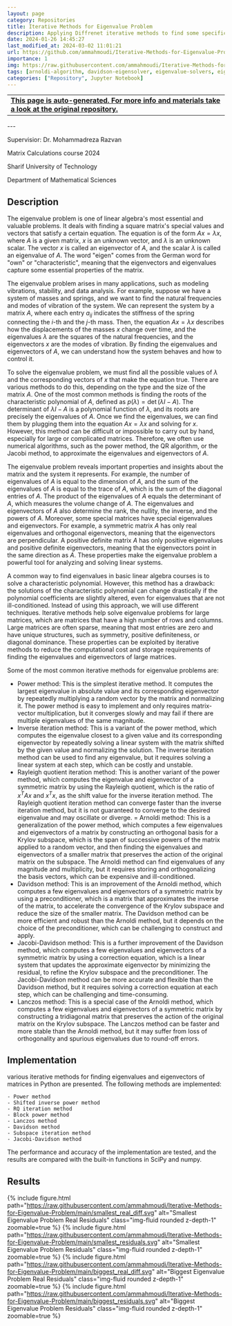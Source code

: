 ```yaml
---
layout: page
category: Repositories
title: Iterative Methods for Eigenvalue Problem
description: Applying Diffrenet iterative methods to find some specific (smallest or largest) eigen values
date: 2024-01-26 14:45:27 
last_modified_at: 2024-03-02 11:01:21 
url: https://github.com/ammahmoudi/Iterative-Methods-for-Eigenvalue-Problem
importance: 1
img: https://raw.githubusercontent.com/ammahmoudi/Iterative-Methods-for-Eigenvalue-Problem/main/smallest_real_diff.svg
tags: [arnoldi-algorithm, davidson-eigensolver, eigenvalue-solvers, eigenvalueproblems, iterative-methods, lanczos, power-method, jacobi-davidson]
categories: ["Repository", Jupyter Notebook]
---
```

<div id="open-in-github" > <table class="table-cv list-group-table"> <tbody> <tr>    <td class="list-group-name"><b>   <a href="https://github.com/ammahmoudi/Iterative-Methods-for-Eigenvalue-Problem" rel="external nofollow noopener" target="_blank"><i class="fa-brands fa-github"></i> This page is auto-generated. For more info and materials take a look at the original repository.</a> </b></td></tr> </tbody> </table></div>
---

Supervisior: Dr. Mohammadreza Razvan

Matrix Calculations course 2024

Sharif University of Technology

Department of Mathematical Sciences

## Description

The eigenvalue problem is one of linear algebra's most essential and valuable problems. It deals with finding a square matrix's special values and vectors that satisfy a certain equation. The equation is of the form $Ax = \lambda x$, where $A$ is a given matrix, $x$ is an unknown vector, and $\lambda$ is an unknown scalar. The vector $x$ is called an eigenvector of $A$, and the scalar $\lambda$ is called an eigenvalue of $A$. The word "eigen" comes from the German word for "own" or "characteristic", meaning that the eigenvectors and eigenvalues capture some essential properties of the matrix.

The eigenvalue problem arises in many applications, such as modeling vibrations, stability, and data analysis. For example, suppose we have a system of masses and springs, and we want to find the natural frequencies and modes of vibration of the system. We can represent the system by a matrix $A$, where each entry $a_{ij}$ indicates the stiffness of the spring connecting the $i$-th and the $j$-th mass. Then, the equation $Ax = \lambda x$ describes how the displacements of the masses $x$ change over time, and the eigenvalues $\lambda$ are the squares of the natural frequencies, and the eigenvectors $x$ are the modes of vibration. By finding the eigenvalues and eigenvectors of $A$, we can understand how the system behaves and how to control it.

To solve the eigenvalue problem, we must find all the possible values of $\lambda$ and the corresponding vectors of $x$ that make the equation true. There are various methods to do this, depending on the type and the size of the matrix $A$. One of the most common methods is finding the roots of the characteristic polynomial of $A$, defined as $p(\lambda) = \det(\lambda I - A)$. The determinant of $\lambda I - A$ is a polynomial function of $\lambda$, and its roots are precisely the eigenvalues of $A$. Once we find the eigenvalues, we can find them by plugging them into the equation $Ax = \lambda x$ and solving for $x$. However, this method can be difficult or impossible to carry out by hand, especially for large or complicated matrices. Therefore, we often use numerical algorithms, such as the power method, the QR algorithm, or the Jacobi method, to approximate the eigenvalues and eigenvectors of $A$.

The eigenvalue problem reveals important properties and insights about the matrix and the system it represents. For example, the number of eigenvalues of $A$ is equal to the dimension of $A$, and the sum of the eigenvalues of $A$ is equal to the trace of $A$, which is the sum of the diagonal entries of $A$. The product of the eigenvalues of $A$ equals the determinant of $A$, which measures the volume change of $A$. The eigenvalues and eigenvectors of $A$ also determine the rank, the nullity, the inverse, and the powers of $A$. Moreover, some special matrices have special eigenvalues and eigenvectors. For example, a symmetric matrix $A$ has only real eigenvalues and orthogonal eigenvectors, meaning that the eigenvectors are perpendicular. A positive definite matrix $A$ has only positive eigenvalues and positive definite eigenvectors, meaning that the eigenvectors point in the same direction as $A$. These properties make the eigenvalue problem a powerful tool for analyzing and solving linear systems.

A common way to find eigenvalues in basic linear algebra courses is to solve a characteristic polynomial. However, this method has a drawback: the solutions of the characteristic polynomial can change drastically if the polynomial coefficients are slightly altered, even for eigenvalues that are not ill-conditioned. Instead of using this approach, we will use different techniques.
Iterative methods help solve eigenvalue problems for large matrices, which are matrices that have a high number of rows and columns. Large matrices are often sparse, meaning that most entries are zero and have unique structures, such as symmetry, positive definiteness, or diagonal dominance. These properties can be exploited by iterative methods to reduce the computational cost and storage requirements of finding the eigenvalues and eigenvectors of large matrices.

Some of the most common iterative methods for eigenvalue problems are:

- Power method: This is the simplest iterative method. It computes the largest eigenvalue in absolute value and its corresponding eigenvector by repeatedly multiplying a random vector by the matrix and normalizing it. The power method is easy to implement and only requires matrix-vector multiplication, but it converges slowly and may fail if there are multiple eigenvalues of the same magnitude.
- Inverse iteration method: This is a variant of the power method, which computes the eigenvalue closest to a given value and its corresponding eigenvector by repeatedly solving a linear system with the matrix shifted by the given value and normalizing the solution. The inverse iteration method can be used to find any eigenvalue, but it requires solving a linear system at each step, which can be costly and unstable.
- Rayleigh quotient iteration method: This is another variant of the power method, which computes the eigenvalue and eigenvector of a symmetric matrix by using the Rayleigh quotient, which is the ratio of $x^T A x$ and $x^T x$, as the shift value for the inverse iteration method. The Rayleigh quotient iteration method can converge faster than the inverse iteration method, but it is not guaranteed to converge to the desired eigenvalue and may oscillate or diverge.
= Arnoldi method: This is a generalization of the power method, which computes a few eigenvalues and eigenvectors of a matrix by constructing an orthogonal basis for a Krylov subspace, which is the span of successive powers of the matrix applied to a random vector, and then finding the eigenvalues and eigenvectors of a smaller matrix that preserves the action of the original matrix on the subspace. The Arnoldi method can find eigenvalues of any magnitude and multiplicity, but it requires storing and orthogonalizing the basis vectors, which can be expensive and ill-conditioned.
- Davidson method: This is an improvement of the Arnoldi method, which computes a few eigenvalues and eigenvectors of a symmetric matrix by using a preconditioner, which is a matrix that approximates the inverse of the matrix, to accelerate the convergence of the Krylov subspace and reduce the size of the smaller matrix. The Davidson method can be more efficient and robust than the Arnoldi method, but it depends on the choice of the preconditioner, which can be challenging to construct and apply.
- Jacobi-Davidson method: This is a further improvement of the Davidson method, which computes a few eigenvalues and eigenvectors of a symmetric matrix by using a correction equation, which is a linear system that updates the approximate eigenvector by minimizing the residual, to refine the Krylov subspace and the preconditioner. The Jacobi-Davidson method can be more accurate and flexible than the Davidson method, but it requires solving a correction equation at each step, which can be challenging and time-consuming.
- Lanczos method: This is a special case of the Arnoldi method, which computes a few eigenvalues and eigenvectors of a symmetric matrix by constructing a tridiagonal matrix that preserves the action of the original matrix on the Krylov subspace. The Lanczos method can be faster and more stable than the Arnoldi method, but it may suffer from loss of orthogonality and spurious eigenvalues due to round-off errors.

## Implementation
various iterative methods for finding eigenvalues and eigenvectors of matrices in Python are presented. The following methods are implemented:

	- Power method
	- Shifted inverse power method
	- RQ iteration method
	- Block power method
	- Lanczos method
	- Davidson method
	- Subspace iteration method
	- Jacobi-Davidson method


The performance and accuracy of the implementation are tested, and the results are compared with the built-in functions in SciPy and numpy.

## Results

{% include figure.html path="https://raw.githubusercontent.com/ammahmoudi/Iterative-Methods-for-Eigenvalue-Problem/main/smallest_real_diff.svg" alt="Smallest Eigenvalue Problem Real Residuals" class="img-fluid rounded z-depth-1" zoomable=true %}
{% include figure.html path="https://raw.githubusercontent.com/ammahmoudi/Iterative-Methods-for-Eigenvalue-Problem/main/smallest_residuals.svg" alt="Smallest Eigenvalue Problem Residuals" class="img-fluid rounded z-depth-1" zoomable=true %}
{% include figure.html path="https://raw.githubusercontent.com/ammahmoudi/Iterative-Methods-for-Eigenvalue-Problem/main/biggest_real_diff.svg" alt="Biggest Eigenvalue Problem Real Residuals" class="img-fluid rounded z-depth-1" zoomable=true %}
{% include figure.html path="https://raw.githubusercontent.com/ammahmoudi/Iterative-Methods-for-Eigenvalue-Problem/main/biggest_residuals.svg" alt="Biggest Eigenvalue Problem Residuals" class="img-fluid rounded z-depth-1" zoomable=true %}


